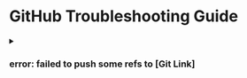 # GitHub Troubleshooting Guide

<details>
  <summary><h3>error: failed to push some refs to [Git Link]</h3></summary>
  
<b>환경</b> : Windows
<br>
<b>증상</b> : git push 명령어 실행 시 에러 발생
<br>
<b>원인</b> : 원격 저장소와 로컬 저장소의 상태가 서로 상이해서 발생
<br>
<b>해결 방안</b> : git pull 진행 후 push
<br>
<b>참고 링크 : </b> [링크](https://sosoeasy.tistory.com/406)

</details>

